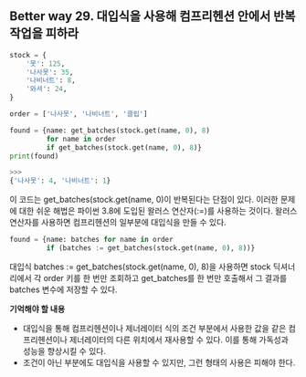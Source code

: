 ## Better way 29. 대입식을 사용해 컴프리헨션 안에서 반복 작업을 피하라

```python
stock = {
    '못': 125,
    '나사못': 35,
    '나비너트': 8,
    '와셔': 24,
}

order = ['나사못', '나비너트', '클립']

found = {name: get_batches(stock.get(name, 0), 8)
         for name in order
         if get_batches(stock.get(name, 0), 8)}
print(found)

>>>
{'나사못': 4, '나비너트': 1}
```

이 코드는 get_batches(stock.get(name, 0)이 반복된다는 단점이 있다. 이러한 문제에 대한 쉬운 해법은 파이썬 3.8에 도입된 왈러스 연산자(:=)를 사용하는 것이다. 왈러스 연산자를 사용하면 컴프리헨션의 일부분에 대입식을 만들 수 있다. 

```python
found = {name: batches for name in order
         if (batches := get_batches(stock.get(name, 0), 8))}
```

대입식 batches := get_batches(stock.get(name, 0), 8)을 사용하면 stock 딕셔너리에서 각 order 키를 한 번만 조회하고 get_batches를 한 번만 호출해서 그 결과를 batches 변수에 저장할 수 있다. 

**기억해야 할 내용**
- 대입식을 통해 컴프리헨션이나 제너레이터 식의 조건 부분에서 사용한 값을 같은 컴프리헨션이나 제너레이터의 다른 위치에서 재사용할 수 있다. 이를 통해 가독성과 성능을 향상시킬 수 있다.
- 조건이 아닌 부분에도 대입식을 사용할 수 있지만, 그런 형태의 사용은 피해야 한다.